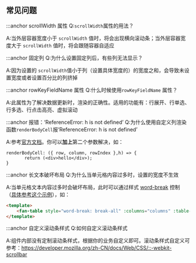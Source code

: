 ## 常见问题

:::anchor scrollWidth 属性
Q:`scrollWidth`属性的用法？

A:当外层容器宽度小于 `scrollWidth` 值时，将会出现横向滚动条；当外层容器宽度大于 `scrollWidth` 值时，将会跟随容器自适应

:::anchor 固定列
Q:为什么设置固定列后，有些列无法显示？

A:因为设置的 `scrollWidth`值小于列（设置具体宽度的）的宽度之和，会导致未设置宽度或者设置百分比的列挤掉

:::anchor rowKeyFieldName 属性
Q:什么时候使用`rowKeyFieldName` 属性？

A:此属性为了解决数据更新时，渲染的正确性。适用的功能有：行展开、行单选、行多选、行点击高亮、虚拟滚动

:::anchor 报错：‘ReferenceError: h is not defined’
Q:为什么使用自定义列渲染函数`renderBodyCell`报‘ReferenceError: h is not defined’

A:参考[官方文档](https://cn.vuejs.org/v2/guide/render-function.html#JSX)。你可以**加上**第二个参数解决，如：

```
renderBodyCell: ({ row, column, rowIndex },h) => {
       return (<div>hello</div>);
}
```

:::anchor 长文本破坏布局
Q:为什么当单元格内容过多时，设置的宽度不生效

A:当单元格文本内容过多时会破坏布局，此时可以通过样式 [word-break](https://developer.mozilla.org/zh-CN/docs/Web/CSS/word-break) 控制（[具体参考这个示例](#/zh/doc/table/column-width?anchor=long-text-destroys-layout)），如：

```html
<template>
    <fan-table style="word-break: break-all" :columns="columns" :table-data="tableData" />
</template>
```

:::anchor 自定义滚动条样式
Q:如何自定义滚动条样式

A:组件内部没有定制滚动条样式，根据你的业务自定义即可。滚动条样式自定义可参考：https://developer.mozilla.org/zh-CN/docs/Web/CSS/::-webkit-scrollbar

